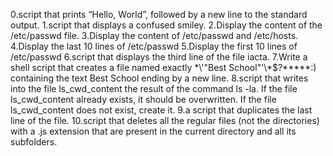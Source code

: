 0.script that prints “Hello, World”, followed by a new line to the standard output.
1.script that displays a confused smiley.
2.Display the content of the /etc/passwd file.
3.Display the content of /etc/passwd and /etc/hosts.
4.Display the last 10 lines of /etc/passwd
5.Display the first 10 lines of /etc/passwd
6.script that displays the third line of the file iacta.
7.Write a shell script that creates a file named exactly \*\\'"Best School"\'\\*$\?\*\*\*\*\*:) containing the text Best School ending by a new line.
8.script that writes into the file ls_cwd_content the result of the command ls -la. If the file ls_cwd_content already exists, it should be overwritten. If the file ls_cwd_content does not exist, create it.
9.a script that duplicates the last line of the file.
10.script that deletes all the regular files (not the directories) with a .js extension that are present in the current directory and all its subfolders.
